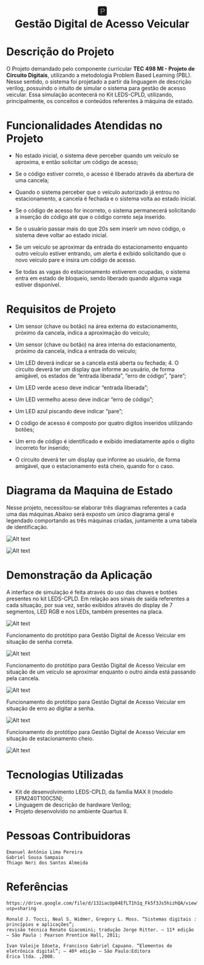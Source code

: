 
<h1 
    align="center"> 
    🅿️ 
    <br /> Gestão Digital de Acesso Veicular
</h1> 

# Descrição do Projeto

O Projeto demandado pelo componente curricular **TEC 498 MI - Projeto de Circuito Digitais**, utilizando 
    a metodologia Problem Based Learning (PBL). Nesse sentido, o sistema foi projetado a partir da linguagem
    de descrição verilog, possuindo o intuito de simular o sistema para gestão de acesso veicular. Essa simulação
    acontecerá no Kit LEDS-CPLD, utilizando, principalmente, os conceitos e conteúdos referentes à máquina de estado.
    
# **Funcionalidades Atendidas no Projeto**

*  No estado inicial, o sistema deve perceber quando um veículo se aproxima, e então solicitar um código de acesso;

* Se o código estiver correto, o acesso é liberado através da abertura de uma cancela;

* Quando o sistema perceber que o veículo autorizado já entrou no estacionamento, a cancela é fechada e o sistema volta
ao estado inicial.

* Se o código de acesso for incorreto, o sistema permanecerá solicitando a inserção do código até que o código correto 
seja inserido.

* Se o usuário passar mais do que 20s sem inserir um novo código, o sistema deve voltar ao estado inicial.

* Se um veículo se aproximar da entrada do estacionamento enquanto outro veículo estiver entrando, um alerta é exibido 
solicitando que o novo veículo pare e insira um código de acesso.

* Se todas as vagas do estacionamento estiverem ocupadas, o sistema entra em estado de bloqueio, sendo liberado quando 
alguma vaga estiver disponível.

# **Requisitos de Projeto**

 * Um sensor (chave ou botão) na área externa do estacionamento, próximo da cancela, indica a aproximação do veículo;
 
 * Um sensor (chave ou botão) na área interna do estacionamento, próximo da cancela, indica a entrada do veículo;

* Um LED deverá indicar se a cancela está aberta ou fechada;
    4. O circuito deverá ter um display que informe ao usuário, de forma amigável, os estados de “entrada liberada”,
    “erro de código”, “pare”;
  
* Um LED verde aceso deve indicar “entrada liberada”;

* Um LED vermelho aceso deve indicar “erro de código”;
  
* Um LED azul piscando deve indicar “pare”;
* O código de acesso é composto por quatro dígitos inseridos utilizando botões;
* Um erro de código é identificado e exibido imediatamente após o dígito incorreto for inserido;
* O circuito deverá ter um display que informe ao usuário, de forma amigável, que o estacionamento está cheio, 
    quando for o caso.

# **Diagrama da Maquina de Estado**

Nesse projeto, necessitou-se elaborar três diagramas referentes a cada uma das máquinas.Abaixo será exposto um único
diagrama geral e legendado comportando as três máquinas criadas, juntamente a uma tabela de identificação.
 
![Alt text](<Imagens/Diagrama da maquina de estados.jpg>)

![Alt text](<Imagens/Tabela de estados.png>)

# **Demonstração da Aplicação**

A interface de simulação é feita através do uso das chaves e botões presentes no kit LEDS-CPLD. Em relação aos sinais 
de saída referentes a cada situação, por sua vez, serão exibidos através do display de 7 segmentos, LED RGB e nos LEDs,
também presentes na placa.

![Alt text](Imagens/CPLD.png) 

Funcionamento do protótipo para Gestão Digital de Acesso Veicular em situação de senha correta.

![Alt text](<Imagens/Interface de entrada liberada.png>)

Funcionamento do protótipo para Gestão Digital de Acesso Veicular em situação de um veículo se aproximar enquanto o outro ainda está passando pela cancela.

![Alt text](<Imagens/Interface de pare.png>)

 Funcionamento do protótipo para Gestão Digital de Acesso Veicular em situação de erro ao digitar a senha.

![Alt text](<Imagens/Interface de Erro.png>)

 Funcionamento do protótipo para Gestão Digital de Acesso Veicular em situação de estacionamento cheio.

![Alt text](<Imagens/Interface de estacionamento cheio.png>)



# **Tecnologias Utilizadas**

* Kit de desenvolvimento LEDS-CPLD, da família MAX II (modelo EPM240T100C5N);
* Linguagem de descrição de hardware Verilog;
* Projeto desenvolvido no ambiente Quartus II.


# **Pessoas Contribuidoras**

    Emanuel Antônio Lima Pereira
    Gabriel Sousa Sampaio
    Thiago Neri dos Santos Almeida

# **Referências**

    https://drive.google.com/file/d/132iacUp84EfLT1h1q_Fk5f3Js5hizhQA/view?usp=sharing

    Ronald J. Tocci, Neal S. Widmer, Gregory L. Moss. “Sistemas digitais : princípios e aplicações”; 
    revisão técnica Renato Giacomini; tradução Jorge Ritter. – 11ª edição – São Paulo : Pearson Prentice Hall, 2011;

    Ivan Valeije Idoeta, Francisco Gabriel Capuano. “Elementos de eletrônica digital”; – 40ª edição – São Paulo:Editora 
    Érica ltda. ,2008.

